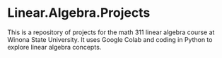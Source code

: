 # Linear.Algebra.Projects

This is a repository of projects for the math 311 linear algebra course at Winona State University. It uses Google Colab and coding in Python to explore linear algebra concepts.
